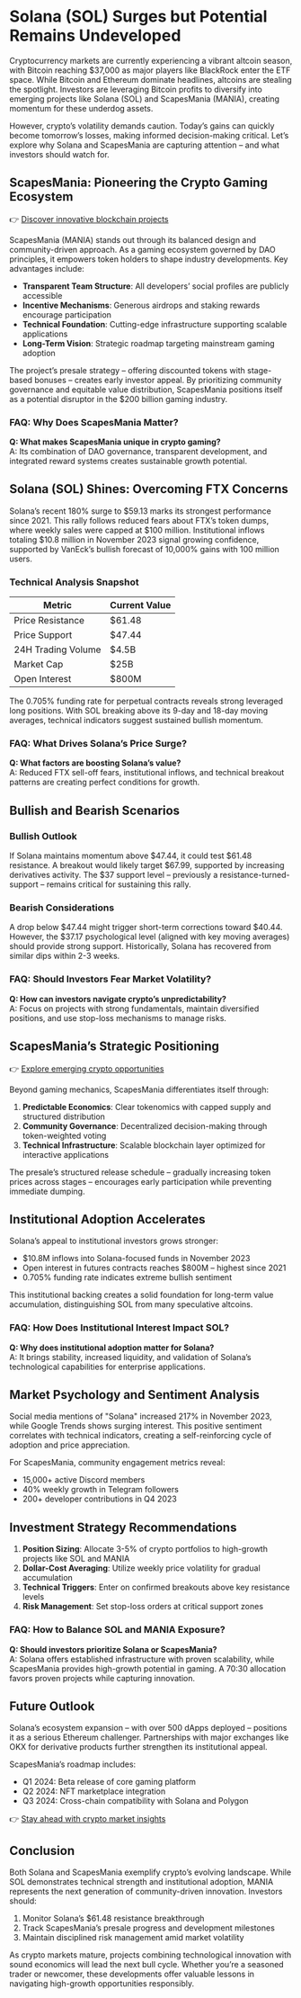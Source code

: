 # Solana (SOL) Surges but Potential Remains Undeveloped  

Cryptocurrency markets are currently experiencing a vibrant altcoin season, with Bitcoin reaching $37,000 as major players like BlackRock enter the ETF space. While Bitcoin and Ethereum dominate headlines, altcoins are stealing the spotlight. Investors are leveraging Bitcoin profits to diversify into emerging projects like Solana (SOL) and ScapesMania (MANIA), creating momentum for these underdog assets.  

However, crypto’s volatility demands caution. Today’s gains can quickly become tomorrow’s losses, making informed decision-making critical. Let’s explore why Solana and ScapesMania are capturing attention – and what investors should watch for.  

## ScapesMania: Pioneering the Crypto Gaming Ecosystem  

👉 [Discover innovative blockchain projects](https://bit.ly/okx-bonus)  

ScapesMania (MANIA) stands out through its balanced design and community-driven approach. As a gaming ecosystem governed by DAO principles, it empowers token holders to shape industry developments. Key advantages include:  

- **Transparent Team Structure**: All developers’ social profiles are publicly accessible  
- **Incentive Mechanisms**: Generous airdrops and staking rewards encourage participation  
- **Technical Foundation**: Cutting-edge infrastructure supporting scalable applications  
- **Long-Term Vision**: Strategic roadmap targeting mainstream gaming adoption  

The project’s presale strategy – offering discounted tokens with stage-based bonuses – creates early investor appeal. By prioritizing community governance and equitable value distribution, ScapesMania positions itself as a potential disruptor in the $200 billion gaming industry.  

### FAQ: Why Does ScapesMania Matter?  
**Q: What makes ScapesMania unique in crypto gaming?**  
A: Its combination of DAO governance, transparent development, and integrated reward systems creates sustainable growth potential.  

## Solana (SOL) Shines: Overcoming FTX Concerns  

Solana’s recent 180% surge to $59.13 marks its strongest performance since 2021. This rally follows reduced fears about FTX’s token dumps, where weekly sales were capped at $100 million. Institutional inflows totaling $10.8 million in November 2023 signal growing confidence, supported by VanEck’s bullish forecast of 10,000% gains with 100 million users.  

### Technical Analysis Snapshot  

| Metric                | Current Value       |  
|-----------------------|---------------------|  
| Price Resistance      | $61.48              |  
| Price Support         | $47.44              |  
| 24H Trading Volume    | $4.5B               |  
| Market Cap            | $25B                |  
| Open Interest         | $800M               |  

The 0.705% funding rate for perpetual contracts reveals strong leveraged long positions. With SOL breaking above its 9-day and 18-day moving averages, technical indicators suggest sustained bullish momentum.  

### FAQ: What Drives Solana’s Price Surge?  
**Q: What factors are boosting Solana’s value?**  
A: Reduced FTX sell-off fears, institutional inflows, and technical breakout patterns are creating perfect conditions for growth.  

## Bullish and Bearish Scenarios  

### Bullish Outlook  
If Solana maintains momentum above $47.44, it could test $61.48 resistance. A breakout would likely target $67.99, supported by increasing derivatives activity. The $37 support level – previously a resistance-turned-support – remains critical for sustaining this rally.  

### Bearish Considerations  
A drop below $47.44 might trigger short-term corrections toward $40.44. However, the $37.17 psychological level (aligned with key moving averages) should provide strong support. Historically, Solana has recovered from similar dips within 2-3 weeks.  

### FAQ: Should Investors Fear Market Volatility?  
**Q: How can investors navigate crypto’s unpredictability?**  
A: Focus on projects with strong fundamentals, maintain diversified positions, and use stop-loss mechanisms to manage risks.  

## ScapesMania’s Strategic Positioning  

👉 [Explore emerging crypto opportunities](https://bit.ly/okx-bonus)  

Beyond gaming mechanics, ScapesMania differentiates itself through:  

1. **Predictable Economics**: Clear tokenomics with capped supply and structured distribution  
2. **Community Governance**: Decentralized decision-making through token-weighted voting  
3. **Technical Infrastructure**: Scalable blockchain layer optimized for interactive applications  

The presale’s structured release schedule – gradually increasing token prices across stages – encourages early participation while preventing immediate dumping.  

## Institutional Adoption Accelerates  

Solana’s appeal to institutional investors grows stronger:  
- $10.8M inflows into Solana-focused funds in November 2023  
- Open interest in futures contracts reaches $800M – highest since 2021  
- 0.705% funding rate indicates extreme bullish sentiment  

This institutional backing creates a solid foundation for long-term value accumulation, distinguishing SOL from many speculative altcoins.  

### FAQ: How Does Institutional Interest Impact SOL?  
**Q: Why does institutional adoption matter for Solana?**  
A: It brings stability, increased liquidity, and validation of Solana’s technological capabilities for enterprise applications.  

## Market Psychology and Sentiment Analysis  

Social media mentions of "Solana" increased 217% in November 2023, while Google Trends shows surging interest. This positive sentiment correlates with technical indicators, creating a self-reinforcing cycle of adoption and price appreciation.  

For ScapesMania, community engagement metrics reveal:  
- 15,000+ active Discord members  
- 40% weekly growth in Telegram followers  
- 200+ developer contributions in Q4 2023  

## Investment Strategy Recommendations  

1. **Position Sizing**: Allocate 3-5% of crypto portfolios to high-growth projects like SOL and MANIA  
2. **Dollar-Cost Averaging**: Utilize weekly price volatility for gradual accumulation  
3. **Technical Triggers**: Enter on confirmed breakouts above key resistance levels  
4. **Risk Management**: Set stop-loss orders at critical support zones  

### FAQ: How to Balance SOL and MANIA Exposure?  
**Q: Should investors prioritize Solana or ScapesMania?**  
A: Solana offers established infrastructure with proven scalability, while ScapesMania provides high-growth potential in gaming. A 70:30 allocation favors proven projects while capturing innovation.  

## Future Outlook  

Solana’s ecosystem expansion – with over 500 dApps deployed – positions it as a serious Ethereum challenger. Partnerships with major exchanges like OKX for derivative products further strengthen its institutional appeal.  

ScapesMania’s roadmap includes:  
- Q1 2024: Beta release of core gaming platform  
- Q2 2024: NFT marketplace integration  
- Q3 2024: Cross-chain compatibility with Solana and Polygon  

👉 [Stay ahead with crypto market insights](https://bit.ly/okx-bonus)  

## Conclusion  

Both Solana and ScapesMania exemplify crypto’s evolving landscape. While SOL demonstrates technical strength and institutional adoption, MANIA represents the next generation of community-driven innovation. Investors should:  

1. Monitor Solana’s $61.48 resistance breakthrough  
2. Track ScapesMania’s presale progress and development milestones  
3. Maintain disciplined risk management amid market volatility  

As crypto markets mature, projects combining technological innovation with sound economics will lead the next bull cycle. Whether you’re a seasoned trader or newcomer, these developments offer valuable lessons in navigating high-growth opportunities responsibly.